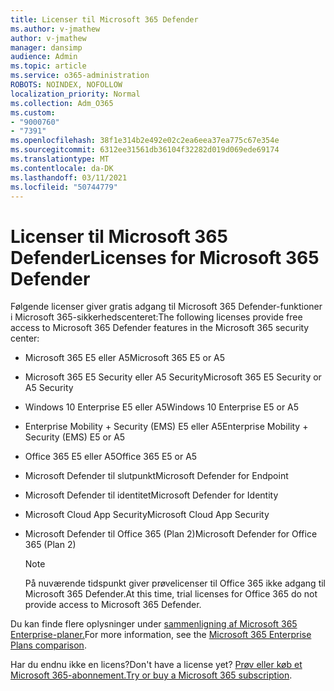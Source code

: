 ```yaml
---
title: Licenser til Microsoft 365 Defender
ms.author: v-jmathew
author: v-jmathew
manager: dansimp
audience: Admin
ms.topic: article
ms.service: o365-administration
ROBOTS: NOINDEX, NOFOLLOW
localization_priority: Normal
ms.collection: Adm_O365
ms.custom:
- "9000760"
- "7391"
ms.openlocfilehash: 38f1e314b2e492e02c2ea6eea37ea775c67e354e
ms.sourcegitcommit: 6312ee31561db36104f32282d019d069ede69174
ms.translationtype: MT
ms.contentlocale: da-DK
ms.lasthandoff: 03/11/2021
ms.locfileid: "50744779"
---
```

# <a name="licenses-for-microsoft-365-defender"></a><span data-ttu-id="18613-102">Licenser til Microsoft 365 Defender</span><span class="sxs-lookup"><span data-stu-id="18613-102">Licenses for Microsoft 365 Defender</span></span>

<span data-ttu-id="18613-103">Følgende licenser giver gratis adgang til Microsoft 365 Defender-funktioner i Microsoft 365-sikkerhedscenteret:</span><span class="sxs-lookup"><span data-stu-id="18613-103">The following licenses provide free access to Microsoft 365 Defender features in the Microsoft 365 security center:</span></span>

- <span data-ttu-id="18613-104">Microsoft 365 E5 eller A5</span><span class="sxs-lookup"><span data-stu-id="18613-104">Microsoft 365 E5 or A5</span></span>
- <span data-ttu-id="18613-105">Microsoft 365 E5 Security eller A5 Security</span><span class="sxs-lookup"><span data-stu-id="18613-105">Microsoft 365 E5 Security or A5 Security</span></span>
- <span data-ttu-id="18613-106">Windows 10 Enterprise E5 eller A5</span><span class="sxs-lookup"><span data-stu-id="18613-106">Windows 10 Enterprise E5 or A5</span></span>
- <span data-ttu-id="18613-107">Enterprise Mobility + Security (EMS) E5 eller A5</span><span class="sxs-lookup"><span data-stu-id="18613-107">Enterprise Mobility + Security (EMS) E5 or A5</span></span>
- <span data-ttu-id="18613-108">Office 365 E5 eller A5</span><span class="sxs-lookup"><span data-stu-id="18613-108">Office 365 E5 or A5</span></span>
- <span data-ttu-id="18613-109">Microsoft Defender til slutpunkt</span><span class="sxs-lookup"><span data-stu-id="18613-109">Microsoft Defender for Endpoint</span></span>
- <span data-ttu-id="18613-110">Microsoft Defender til identitet</span><span class="sxs-lookup"><span data-stu-id="18613-110">Microsoft Defender for Identity</span></span>
- <span data-ttu-id="18613-111">Microsoft Cloud App Security</span><span class="sxs-lookup"><span data-stu-id="18613-111">Microsoft Cloud App Security</span></span>
- <span data-ttu-id="18613-112">Microsoft Defender til Office 365 (Plan 2)</span><span class="sxs-lookup"><span data-stu-id="18613-112">Microsoft Defender for Office 365 (Plan 2)</span></span>

    > [!NOTE]
    > <span data-ttu-id="18613-113">På nuværende tidspunkt giver prøvelicenser til Office 365 ikke adgang til Microsoft 365 Defender.</span><span class="sxs-lookup"><span data-stu-id="18613-113">At this time, trial licenses for Office 365 do not provide access to Microsoft 365 Defender.</span></span>

<span data-ttu-id="18613-114">Du kan finde flere oplysninger under [sammenligning af Microsoft 365 Enterprise-planer.](https://go.microsoft.com/fwlink/?linkid=2143458)</span><span class="sxs-lookup"><span data-stu-id="18613-114">For more information, see the [Microsoft 365 Enterprise Plans comparison](https://go.microsoft.com/fwlink/?linkid=2143458).</span></span>

<span data-ttu-id="18613-115">Har du endnu ikke en licens?</span><span class="sxs-lookup"><span data-stu-id="18613-115">Don't have a license yet?</span></span> <span data-ttu-id="18613-116">[Prøv eller køb et Microsoft 365-abonnement.](https://go.microsoft.com/fwlink/?linkid=2143625)</span><span class="sxs-lookup"><span data-stu-id="18613-116">[Try or buy a Microsoft 365 subscription](https://go.microsoft.com/fwlink/?linkid=2143625).</span></span>
